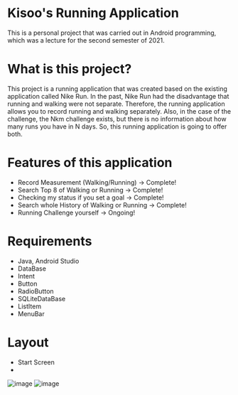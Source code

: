 # Kisoo's Running Application 
This is a personal project that was carried out in Android programming, which was a lecture for the second semester of 2021.
# What is this project?
This project is a running application that was created based on the existing application called Nike Run. 
In the past, Nike Run had the disadvantage that running and walking were not separate. 
Therefore, the running application allows you to record running and walking separately. 
Also, in the case of the challenge, the Nkm challenge exists, but there is no information about how many runs you have in N days. 
So, this running application is going to offer both.
# Features of this application
* Record Measurement (Walking/Running) -> Complete!
* Search Top 8 of Walking or Running -> Complete!
* Checking my status if you set a goal -> Complete!
* Search whole History of Walking or Running -> Complete!
* Running Challenge yourself -> Ongoing!
# Requirements
+ Java, Android Studio
+ DataBase
+ Intent
+ Button
+ RadioButton
+ SQLiteDataBase
+ ListItem
+ MenuBar

# Layout
+ Start Screen
+ 
![image](https://user-images.githubusercontent.com/84063359/176101343-4c5daf7d-f079-4deb-ae57-9a16137f883c.png) ![image](https://user-images.githubusercontent.com/84063359/176101715-dd8b3dd3-7d9c-48ff-83e3-50a3ce4ff807.png)

